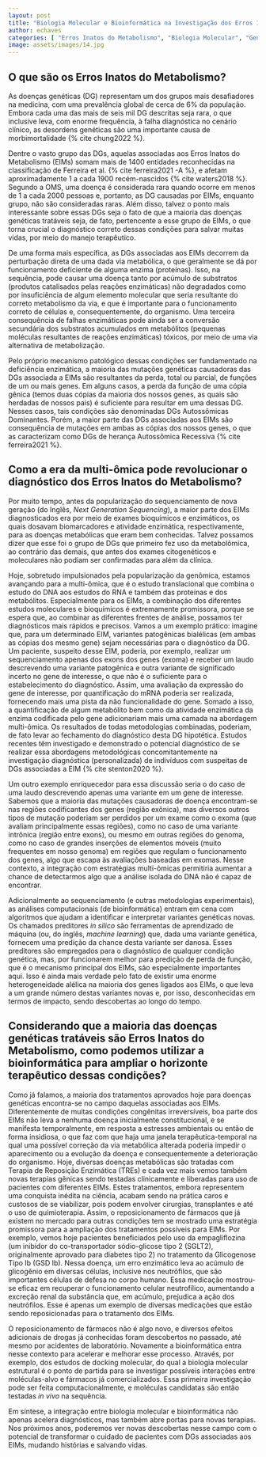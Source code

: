 ```yaml
---
layout: post
title: "Biologia Molecular e Bioinformática na Investigação dos Erros Inatos do Metabolismo"
author: echaves
categories: [ "Erros Inatos do Metabolismo", "Biologia Molecular", "Genética" ]
image: assets/images/14.jpg
---
```


## O que são os Erros Inatos do Metabolismo?

As doenças genéticas (DG) representam um dos grupos mais desafiadores na
medicina, com uma prevalência global de cerca de 6% da população. Embora
cada uma das mais de seis mil DG descritas seja rara, o que inclusive leva, com
enorme frequência, à falha diagnóstica no cenário clínico,  as desordens
genéticas são uma importante causa de morbimortalidade {% cite chung2022 %}.

Dentre o vasto grupo das DGs, aquelas associadas aos Erros Inatos do
Metabolismo (EIMs) somam mais de 1400 entidades reconhecidas na classificação
de Ferreira et al. {% cite ferreira2021 -A %}, e afetam aproximadamente 1 a cada 1900
recém-nascidos {% cite waters2018 %}. Segundo a OMS, uma doença é considerada rara quando ocorre
em menos de 1 a cada 2000 pessoas e, portanto, as DG causadas por EIMs,
enquanto grupo, não são consideradas raras. Além disso, talvez o ponto mais
interessante sobre essas DGs seja o fato de que a maioria das doenças
genéticas tratáveis seja, de fato, pertencente a esse grupo de EIMs, o que
torna crucial o diagnóstico  correto dessas condições para salvar muitas
vidas, por meio do manejo terapêutico.

De uma forma mais específica, as DGs associadas aos EIMs decorrem da
perturbação direta de uma dada via metabólica, o que geralmente se dá por
funcionamento deficiente de alguma enzima (proteínas). Isso, na sequência,
pode causar uma doença tanto por acúmulo de substratos (produtos catalisados
pelas reações enzimáticas) não degradados como por insuficiência de algum
elemento molecular que seria resultante do correto metabolismo da via, e que é
importante para o funcionamento correto de células e, consequentemente, do
organismo. Uma terceira consequência de falhas enzimáticas pode ainda ser a
conversão secundária dos substratos acumulados em metabólitos (pequenas
moléculas resultantes de reações enzimáticas) tóxicos, por meio de uma via
alternativa de metabolização.

Pelo próprio mecanismo patológico dessas condições ser fundamentado na
deficiência enzimática, a maioria das mutações genéticas causadoras das
DGs associada a EIMs são resultantes da perda, total ou parcial, de funções
de um ou mais genes. Em alguns casos, a perda da função de uma cópia gênica
(temos duas cópias da maioria dos nossos genes, as quais são herdadas de
nossos pais) é suficiente para resultar em uma dessas DG. Nesses casos, tais
condições são denominadas DGs Autossômicas Dominantes. Porém, a maior
parte das DGs associadas aos EIMs são consequência de mutações em ambas as
cópias dos nossos genes, o que as caracterizam como DGs de herança
Autossômica Recessiva {% cite ferreira2021 %}.

## Como a era da multi-ômica pode revolucionar o diagnóstico dos Erros Inatos do Metabolismo?

Por muito tempo, antes da popularização do sequenciamento de nova geração
(do Inglês, *Next Generation Sequencing*), a maior parte dos EIMs diagnosticados
era por meio de exames bioquímicos e enzimáticos, os quais dosavam
biomarcadores e atividade enzimática, respectivamente, para as doenças
metabólicas que eram bem conhecidas. Talvez possamos dizer que esse foi o
grupo de DGs que primeiro fez uso da metabolômica, ao contrário das demais,
que antes dos exames citogenéticos e moleculares não podiam ser confirmadas
para além da clínica.

Hoje, sobretudo impulsionados pela popularização da genômica, estamos
avançando para a multi-ômica, que é o estudo translacional que combina o
estudo do DNA aos estudos do RNA e também das proteínas e dos metabólitos.
Especialmente para os EIMs, a combinação dos diferentes estudos moleculares e
bioquímicos é extremamente promissora, porque se espera que, ao combinar as
diferentes frentes de análise,  possamos ter diagnósticos mais rápidos e
precisos. Vamos a um exemplo prático: imagine que, para um determinado EIM,
variantes patogênicas bialélicas (em ambas as cópias dos mesmo gene) sejam
necessárias para o diagnóstico da DG. Um paciente, suspeito desse EIM,
poderia, por exemplo, realizar um sequenciamento apenas dos exons dos genes
(exoma) e receber um laudo descrevendo uma variante patogênica e outra
variante de significado incerto no gene de interesse, o que não é o
suficiente para o estabelecimento do diagnóstico. Assim, uma avaliação da
expressão do gene de interesse, por quantificação do mRNA poderia ser
realizada, fornecendo mais uma pista da não funcionalidade do gene. Somado a
isso, a quantificação de algum metabólito bem como da atividade enzimática
da enzima codificada pelo gene adicionariam mais uma camada na abordagem
multi-ômica. Os resultados de todas metodologias combinadas, poderiam, de fato
levar ao fechamento do diagnóstico desta DG hipotética. Estudos recentes têm
investigado e demonstrado o potencial diagnóstico de se realizar essa
abordagens metodológicas concomitantemente na investigação diagnóstica
(personalizada) de indivíduos com suspeitas de DGs associadas a EIM {% cite stenton2020 %}.

Um outro exemplo enriquecedor para essa discussão seria o do caso de uma laudo
descrevendo apenas uma variante em um gene de interesse. Sabemos que a maioria
das mutações causadoras de doença encontram-se nas regiões codificantes dos
genes (região exônica), mas diversos outros tipos de mutação poderiam ser
perdidos por um exame como o exoma (que avaliam principalmente essas regiões),
como no caso de uma variante intrônica (região entre exons), ou mesmo em
outras regiões do genoma, como no caso de grandes inserções de elementos
móveis (muito frequentes em nosso genoma) em regiões que regulam o
funcionamento dos genes, algo que escapa às avaliações baseadas em exomas.
Nesse contexto, a integração com estratégias multi-ômicas permitiria
aumentar a chance de detectarmos algo que a análise isolada do DNA não é
capaz de encontrar.

Adicionalmente ao sequenciamento (e outras metodologias experimentais), as
análises computacionais (de bioinformática) entram em cena com algoritmos que
ajudam a identificar e interpretar variantes genéticas novas. Os chamados
preditores *in silico* são ferramentas de aprendizado de máquina (ou, do
inglês, *machine learning*) que, dada uma variante genética, fornecem uma
predição da chance desta variante ser danosa. Esses preditores são
empregados para o diagnóstico de qualquer condição genética, mas, por
funcionarem melhor para predição de perda de função, que é o mecanismo
principal dos EIMs, são especialmente importantes aqui. Isso é ainda mais
verdade pelo fato de existir uma enorme heterogeneidade alélica na maioria dos
genes ligados aos EIMs, o que leva a um grande número destas variantes novas
e, por isso, desconhecidas em termos de impacto, sendo descobertas ao longo do
tempo.


## Considerando que a maioria das doenças genéticas tratáveis são Erros Inatos do Metabolismo, como podemos utilizar a bioinformática para ampliar o horizonte terapêutico dessas condições?

Como já falamos, a maioria dos tratamentos aprovados hoje para doenças
genéticas encontra-se no campo daquelas associadas aos EIMs. Diferentemente de
muitas condições congênitas irreversíveis, boa parte dos EIMs não leva a
nenhuma doença inicialmente constitucional, e se manifesta temporalmente, em
resposta a estresses ambientais ou então de forma insidiosa, o que faz com que
haja uma janela terapêutica-temporal na qual uma possível correção da via
metabólica alterada poderia impedir o aparecimento ou a evolução da doença
e consequentemente a deterioração do organismo. Hoje, diversas doenças
metabólicas são tratadas com Terapia de Reposição Enzimática (TREs) e cada
vez mais vemos também novas terapias gênicas sendo testadas clinicamente e
liberadas para uso de pacientes com diferentes EIMs. Estes tratamentos, embora
representem uma conquista inédita na ciência, acabam sendo na prática caros
e custosos de se viabilizar, pois podem envolver cirurgias, transplantes e até
o uso de quimioterapia. Assim, o reposicionamento de fármacos que já existem
no mercado para outras condições tem se mostrado uma estratégia promissora
para a ampliação dos tratamentos possíveis para EIMs. Por exemplo, vemos
hoje pacientes beneficiados pelo uso da empagliflozina (um inibidor do
co-transportador sódio-glicose tipo 2 (SGLT2), originalmente aprovado para
diabetes tipo 2) no tratamento da Glicogenose Tipo Ib (GSD Ib). Nessa doença,
um erro enzimático leva ao acúmulo de glicogênio em diversas células,
inclusive nos neutrófilos, que são importantes células de defesa no corpo
humano. Essa medicação mostrou-se eficaz em recuperar o funcionamento celular
neutrofílico, aumentando a excreção renal da substância que, em acúmulo,
prejudica a ação dos neutrófilos. Esse é apenas um exemplo de diversas
medicações que estão sendo reposicionadas para o tratamento dos EIMs.

O reposicionamento de fármacos não é algo novo, e diversos efeitos
adicionais de drogas já conhecidas foram descobertos no passado, até mesmo
por acidentes de laboratório. Novamente a bioinformática entra nesse contexto
para acelerar e melhorar esse processo. Através, por exemplo, dos estudos de
docking molecular, do qual a biologia molecular estrutural é o ponto de
partida para se investigar possíveis interações entre moléculas-alvo e
fármacos já comercializados. Essa primeira investigação pode ser feita
computacionalmente, e moléculas candidatas são então testadas *in vivo* na
sequência.

Em síntese, a integração entre biologia molecular e bioinformática não
apenas acelera diagnósticos, mas também abre portas para novas terapias. Nos
próximos anos, poderemos ver novas descobertas nesse campo com o potencial de
transformar o cuidado de pacientes com DGs associadas aos EIMs, mudando
histórias e salvando vidas.
